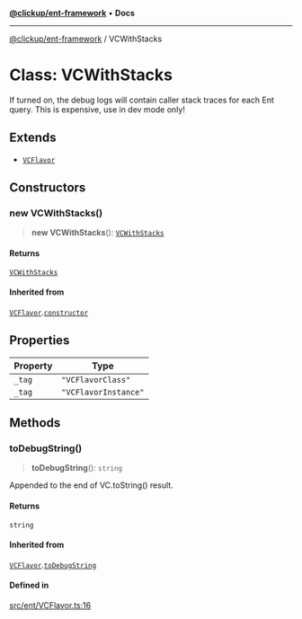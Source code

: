 [**@clickup/ent-framework**](../README.md) • **Docs**

***

[@clickup/ent-framework](../globals.md) / VCWithStacks

# Class: VCWithStacks

If turned on, the debug logs will contain caller stack traces for each Ent
query. This is expensive, use in dev mode only!

## Extends

- [`VCFlavor`](VCFlavor.md)

## Constructors

### new VCWithStacks()

> **new VCWithStacks**(): [`VCWithStacks`](VCWithStacks.md)

#### Returns

[`VCWithStacks`](VCWithStacks.md)

#### Inherited from

[`VCFlavor`](VCFlavor.md).[`constructor`](VCFlavor.md#constructors)

## Properties

| Property | Type |
| ------ | ------ |
| `_tag` | `"VCFlavorClass"` |
| `_tag` | `"VCFlavorInstance"` |

## Methods

### toDebugString()

> **toDebugString**(): `string`

Appended to the end of VC.toString() result.

#### Returns

`string`

#### Inherited from

[`VCFlavor`](VCFlavor.md).[`toDebugString`](VCFlavor.md#todebugstring)

#### Defined in

[src/ent/VCFlavor.ts:16](https://github.com/clickup/ent-framework/blob/master/src/ent/VCFlavor.ts#L16)
